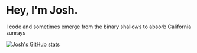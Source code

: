 # Hey, I'm Josh.
I code and sometimes emerge from the binary shallows to absorb California sunrays

[![Josh's GitHub stats](https://github-readme-stats.vercel.app/api?username=JoshuaJMiller&theme=gotham&hide=prs,contribs&show_icons-true)](https://github.com/anuraghazra/github-readme-stats)
